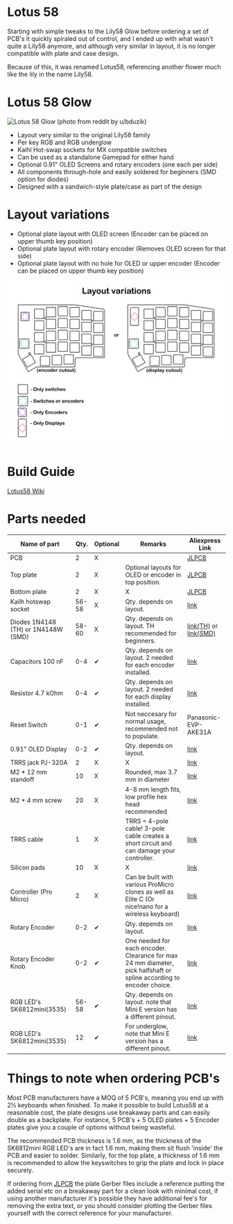 # Lotus 58

Starting with simple tweaks to the Lily58 Glow before ordering a set of PCB's it quickly spiraled out of control, and I ended up with what wasn't quite a Lily58 anymore, and although very similar in layout, it is no longer compatible with plate and case design. 

Because of this, it was renamed Lotus58, referencing another flower much like the lily in the name Lily58.

# Lotus 58 Glow

![Lotus 58 Glow](https://preview.redd.it/7apgomy67qf61.jpg?width=4032&format=pjpg&auto=webp&s=ce1f045339149a99311582d44b458c88c2b167a3)
(photo from reddit by u/bduzik)


- Layout very similar to the original Lily58 family
- Per key RGB and RGB underglow
- Kaihl Hot-swap sockets for MX compatible switches
- Can be used as a standalone Gamepad for either hand
- Optional 0.91" OLED Screens and rotary encoders (one each per side)
- All components through-hole and easily soldered for beginners (SMD option for diodes)
- Designed with a sandwich-style plate/case as part of the design


# Layout variations

- Optional plate layout with OLED screen (Encoder can be placed on upper thumb key position)
- Optional plate layout with rotary encoder (Removes OLED screen for that side)  
- Optional plate layout with no hole for OLED or upper encoder (Encoder can be placed on upper thumb key position)



![Layout variations](https://raw.githubusercontent.com/4EBOOT/Lotus58/Glow/Glow/Image/layout_variations.png "Layout Variations")



# Build Guide

[Lotus58 Wiki](https://github.com/TweetyDaBird/Lotus58/wiki)



# Parts needed



| Name of part | Qty. | Optional | Remarks | Aliexpress Link |
| ------------ | ---- | -------- | ------- | --------------- |
| PCB          | 2    | X        |  | [JLPCB](https://jlcpcb.com/)   |
| Top plate         | 2 | X        | Optional layouts for OLED or encoder in top position. | [JLPCB](https://jlcpcb.com/) |
| Bottom plate         | 2 | X        | X | [JLPCB](https://jlcpcb.com/) |
| Kailh hotswap socket | 56-58 | X | Qty. depends on layout. | [link](https://www.aliexpress.com/item/-/4001051840976.html?spm=a2g0s.8937460.0.0.6f132e0eKYB5RQ&_ga=2.174414626.1036705865.1612730332-979734211.1611132916&_gac=1.119713146.1611132916.CjwKCAiAxp-ABhALEiwAXm6IyZF-HtTdP3MQioG5GOxLvsaJfBbhqTGIQbmV0LXKDx2MZSDJJJTbaBoCPkoQAvD_BwE) |
| Diodes 1N4148 (TH) or 1N4148W (SMD) | 58-60 | X | Qty. depends on layout. TH recommended for beginners. | [link(TH)](https://www.aliexpress.com/item/HOT-SELL-100-PCS-1N4148-DO-35-IN4148-Silicon-Switching-Diode-FREE-SHIPPMENT/32660088529.html?spm=a2g0s.8937460.0.0.c1b82e0edjrOT3&_ga=2.216963734.1036705865.1612730332-979734211.1611132916&_gac=1.53192282.1611132916.CjwKCAiAxp-ABhALEiwAXm6IyZF-HtTdP3MQioG5GOxLvsaJfBbhqTGIQbmV0LXKDx2MZSDJJJTbaBoCPkoQAvD_BwE) or [link(SMD)](https://www.aliexpress.com/item/-/1005002059571417.html?spm=a2g0s.8937460.0.0.c1b82e0edjrOT3&_ga=2.216963734.1036705865.1612730332-979734211.1611132916&_gac=1.53192282.1611132916.CjwKCAiAxp-ABhALEiwAXm6IyZF-HtTdP3MQioG5GOxLvsaJfBbhqTGIQbmV0LXKDx2MZSDJJJTbaBoCPkoQAvD_BwE) |
| Capacitors 100 nF | 0-4 | ✔ | Qty. depends on layout. 2 needed for each encoder installed. | [link](https://www.aliexpress.com/item/-/32971478818.html?spm=a2g0s.8937460.0.0.6f132e0eKYB5RQ&_ga=2.149198518.1036705865.1612730332-979734211.1611132916&_gac=1.48473428.1611132916.CjwKCAiAxp-ABhALEiwAXm6IyZF-HtTdP3MQioG5GOxLvsaJfBbhqTGIQbmV0LXKDx2MZSDJJJTbaBoCPkoQAvD_BwE) |
| Resistor 4.7 kOhm | 0-4 | ✔ | Qty. depends on layout. 2 needed for each display installed. | [link](https://www.aliexpress.com/item/33025939683.html?spm=a2g0o.productlist.0.0.3e9147bejfrxmy&algo_pvid=9a4367b2-ea4b-4ece-b947-701739f5cd45&algo_expid=9a4367b2-ea4b-4ece-b947-701739f5cd45-7&btsid=0b0a050116210143546808372e6d9b&ws_ab_test=searchweb0_0,searchweb201602_,searchweb201603_) |
| Reset Switch | 0-1 | ✔ | Not neccesary for normal usage, recommended not to populate. | Panasonic-EVP-AKE31A |
| 0.91" OLED Display | 0-2 | ✔ | Qty. depends on layout. | [link](https://www.aliexpress.com/item/-/4001028384269.html?spm=a2g0s.8937460.0.0.c1b82e0edjrOT3&_ga=2.241041155.1036705865.1612730332-979734211.1611132916&_gac=1.219449963.1611132916.CjwKCAiAxp-ABhALEiwAXm6IyZF-HtTdP3MQioG5GOxLvsaJfBbhqTGIQbmV0LXKDx2MZSDJJJTbaBoCPkoQAvD_BwE) |
| TRRS jack PJ-320A | 2 | X | X | [link](https://www.aliexpress.com/item/-/4000114275750.html?spm=a2g0s.8937460.0.0.c1b82e0edjrOT3&_ga=2.148895671.1036705865.1612730332-979734211.1611132916&_gac=1.262958974.1611132916.CjwKCAiAxp-ABhALEiwAXm6IyZF-HtTdP3MQioG5GOxLvsaJfBbhqTGIQbmV0LXKDx2MZSDJJJTbaBoCPkoQAvD_BwE) |
| M2 * 12 mm standoff | 10 | X | Rounded, max 3.7 mm in diameter | [link](https://www.aliexpress.com/item/-/32863484622.html?spm=a2g0s.8937460.0.0.c1b82e0edjrOT3&_ga=2.215809815.1036705865.1612730332-979734211.1611132916&_gac=1.26395343.1611132916.CjwKCAiAxp-ABhALEiwAXm6IyZF-HtTdP3MQioG5GOxLvsaJfBbhqTGIQbmV0LXKDx2MZSDJJJTbaBoCPkoQAvD_BwE) |
| M2 * 4 mm screw | 20 | X | 4-8 mm length fits, low profile hex head recommended | [link](https://www.aliexpress.com/item/-/32966917947.html?spm=a2g0s.8937460.0.0.c1b82e0edjrOT3&_ga=2.246923140.1036705865.1612730332-979734211.1611132916&_gac=1.263439230.1611132916.CjwKCAiAxp-ABhALEiwAXm6IyZF-HtTdP3MQioG5GOxLvsaJfBbhqTGIQbmV0LXKDx2MZSDJJJTbaBoCPkoQAvD_BwE) |
| TRRS cable | 1 | X | TRRS = 4-pole cable! 3-pole cable creates a short circuit and can damage your controller. | [link](https://www.aliexpress.com/item/32905903526.html?spm=a2g0o.productlist.0.0.1ea55b40PsHOY6&algo_pvid=74ac6da4-21fa-4152-a7a7-805ba558a2d8&algo_expid=74ac6da4-21fa-4152-a7a7-805ba558a2d8-1&btsid=2100bb4c16148500192992030ee115&ws_ab_test=searchweb0_0,searchweb201602_,searchweb201603_) |
| Silicon pads | 10 | X | X | [link](https://www.aliexpress.com/item/-/32912066603.html?spm=a2g0s.8937460.0.0.6f132e0eKYB5RQ&_ga=2.145547188.1036705865.1612730332-979734211.1611132916&_gac=1.57255896.1611132916.CjwKCAiAxp-ABhALEiwAXm6IyZF-HtTdP3MQioG5GOxLvsaJfBbhqTGIQbmV0LXKDx2MZSDJJJTbaBoCPkoQAvD_BwE) |
| Controller (Pro Micro) | 2 | X | Can be built with various ProMicro clones as well as Elite C (Or nice!nano for a wireless keyboard) | [link](https://www.aliexpress.com/item/-/32849563958.html?spm=a2g0s.8937460.0.0.c1b82e0edjrOT3&_ga=2.175422242.1036705865.1612730332-979734211.1611132916&_gac=1.225165928.1611132916.CjwKCAiAxp-ABhALEiwAXm6IyZF-HtTdP3MQioG5GOxLvsaJfBbhqTGIQbmV0LXKDx2MZSDJJJTbaBoCPkoQAvD_BwE) |
| Rotary Encoder | 0-2 | ✔ | Qty. depends on layout. | [link](https://www.aliexpress.com/item/10000056483250.html?spm=a2g0o.productlist.0.0.64951c5fKcPiug&algo_pvid=b530d9b1-fbd2-4598-bf53-bece1343826f&algo_expid=b530d9b1-fbd2-4598-bf53-bece1343826f-2&btsid=2100bdd016135510210168102eefcc&ws_ab_test=searchweb0_0,searchweb201602_,searchweb201603_) |
| Rotary Encoder Knob | 0-2 | ✔ | One needed for each encoder. Clearance for max 24 mm diameter, pick halfshaft or spline according to encoder choice.  | [link](https://www.aliexpress.com/item/10000056483250.html?spm=a2g0o.productlist.0.0.64951c5fKcPiug&algo_pvid=b530d9b1-fbd2-4598-bf53-bece1343826f&algo_expid=b530d9b1-fbd2-4598-bf53-bece1343826f-2&btsid=2100bdd016135510210168102eefcc&ws_ab_test=searchweb0_0,searchweb201602_,searchweb201603_) |
| RGB LED's SK6812mini(3535) | 56-58 | ✔ | Qty. depends on layout. note that Mini E version has a different pinout. | [link](https://www.aliexpress.com/item/-/4001361956752.html?spm=a2g0s.8937460.0.0.6f132e0eCg84IE&_ga=2.137862832.1036705865.1612730332-979734211.1611132916&_gac=1.14797764.1611132916.CjwKCAiAxp-ABhALEiwAXm6IyZF-HtTdP3MQioG5GOxLvsaJfBbhqTGIQbmV0LXKDx2MZSDJJJTbaBoCPkoQAvD_BwE) |
| RGB LED's SK6812mini(3535) | 12 | ✔ | For underglow, note that Mini E version has a different pinout. | [link](https://www.aliexpress.com/item/-/4001361956752.html?spm=a2g0s.8937460.0.0.6f132e0eCg84IE&_ga=2.137862832.1036705865.1612730332-979734211.1611132916&_gac=1.14797764.1611132916.CjwKCAiAxp-ABhALEiwAXm6IyZF-HtTdP3MQioG5GOxLvsaJfBbhqTGIQbmV0LXKDx2MZSDJJJTbaBoCPkoQAvD_BwE) |

# Things to note when ordering PCB's

Most PCB manufacturers have a MOQ of 5 PCB's, meaning you end up with 2½ keyboards when finished. To make it possible to build Lotus58 at a reasonable cost, the plate designs use breakaway parts and can easily double as a backplate. For instance, 5 PCB's + 5 OLED plates + 5 Encoder plates give you a couple of options without being wasteful.  

The recommended PCB thickness is 1.6 mm, as the thickness of the SK6812mini RGB LED's are in fact 1.6 mm, making them sit flush 'inside' the PCB and easier to solder. Similarly, for the top plate, a thickness of 1.6 mm is recommended to allow the keyswitches to grip the plate and lock in place securely.

If ordering from [JLPCB](https://jlcpcb.com/) the plate Gerber files include a reference putting the added serial etc on a breakaway part for a clean look with minimal cost, if using another manufacturer it's possible they have additional fee's for removing the extra text, or you should consider plotting the Gerber files yourself with the correct reference for your manufacturer.
